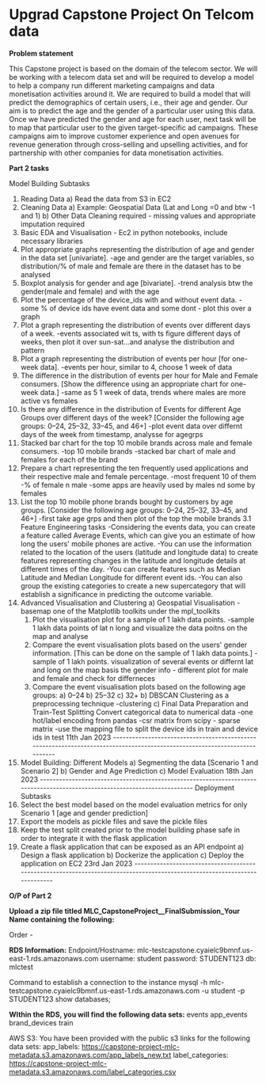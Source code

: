 # Upgrad Capstone Project On Telcom data

**Problem statement**

This Capstone project is based on the domain of the telecom sector. We will be working with a telecom data set and will be required to develop a model to help a company run different marketing campaigns and data monetisation activities around it. We are required to build a model that will predict the demographics of certain users, i.e., their age and gender. 
Our aim is to predict the age and the gender of a particular user using this data. Once we have predicted the gender and age for each user, next task will be to map that particular user to the given target-specific ad campaigns. These campaigns aim to improve customer experience and open avenues for revenue generation through cross-selling and upselling activities, and for partnership with other companies for data monetisation activities.

**Part 2 tasks**

Model Building Subtasks
1.	Reading Data
  a)	Read the data from S3 in EC2
2.	Cleaning Data
  a)	Example: Geospatial Data (Lat and Long =0 and btw -1 and 1)
  b)	Other Data Cleaning required - missing values and appropriate imputation required
3.	Basic EDA and Visualisation - Ec2 in python notebooks, include necessary libraries
  1.	Plot appropriate graphs representing the distribution of age and gender in the data set [univariate].
      -age and gender are the target variables, so distribution/% of male and female are there in the dataset has to be analysed
  2.	Boxplot analysis for gender and age [bivariate].
      -trend analysis btw the gender(male and female) and with the age
  3.	Plot the percentage of the device_ids with and without event data. 
      -some % of device ids have event data and some dont - plot this over a graph
  4.	Plot a graph representing the distribution of events over different days of a week. 
      -events associated wit ts, with ts figure different days of weeks, then plot it over sun-sat...and analyse the distribution and pattern
  5.	Plot a graph representing the distribution of events per hour [for one-week data].
      -events per hour, similar to 4, choose 1 week of data
  6.	The difference in the distribution of events per hour for Male and Female consumers. [Show the difference using an appropriate chart for one-week data.]
      -same as 5 1 week of data, trends where males are more active vs females
  7.	Is there any difference in the distribution of Events for different Age Groups over different days of the week? [Consider the following age groups: 0–24, 25–32, 33–45, and 46+]
      -plot event data over differnt days of the week from timestamp, analysse for agegrps
  8.	Stacked bar chart for the top 10 mobile brands across male and female consumers.
      -top 10 mobile brands
      -stacked bar chart of male and females for each of the brand
  9.	Prepare a chart representing the ten frequently used applications and their respective male and female percentage.
      -most frequent 10 of them
      -% of female n male
      -some apps are heavily used by males nd some by females
  10.	List the top 10 mobile phone brands bought by customers by age groups. [Consider the following age groups: 0–24, 25–32, 33–45, and 46+]
      -first take age grps and then plot of the top the mobile brands
3.1 Feature Engineering tasks
    -Considering the events data, you can create a feature called Average Events, which can give you an estimate of how long the users' mobile phones are active.
    -You can use the information related to the location of the users (latitude and longitude data) to create features representing changes in the latitude and longitude details at different times of the day.
    -You can create features such as Median Latitude and Median Longitude for different event ids.
    -You can also group the existing categories to create a new supercategory that will establish a significance in predicting the outcome variable.
4.	Advanced Visualisation and Clustering
  a)	Geospatial Visualisation
      -basemap one of the Matplotlib toolkits under the mpl_toolkits
      1.	Plot the visualisation plot for a sample of 1 lakh data points.
          -sample 1 lakh data points of lat n long and visualize the data poitns on the map and analyse
      2.	Compare the event visualisation plots based on the users' gender information. [This can be done on the sample of 1 lakh data points.]
          -sample of 1 lakh points. visualization of several events or differnt lat and long on the map basis the gender info - different plot for male and female and check for differneces
      3.	Compare the event visualisation plots based on the following age groups:
        a)	0–24 
        b)	25–32
        c)	32+
  b)	DBSCAN Clustering as a preprocessing technique
      -clustering
  c)	Final Data Preparation and Train-Test Splitting
      Convert categorical data to numerical data
      -one hot/label encoding from pandas
      -csr matrix from scipy - sparse matrix
      -use the mapping file to split the device ids in train and device ids in test
11th Jan 2023 --------------------------------------------------------------------------------------------------------------------------
5.	Model Building: Different Models
  a)	Segmenting the data [Scenario 1 and Scenario 2] 
  b)	Gender and Age Prediction
  c)	Model Evaluation
18th Jan 2023 --------------------------------------------------------------------------------------------------------------------------
Deployment Subtasks
1.	Select the best model based on the model evaluation metrics for only Scenario 1 [age and gender prediction]
2.	Export the models as pickle files and save the pickle files
3.	Keep the test split created prior to the model building phase safe in order to integrate it with the flask application
4.	Create a flask application that can be exposed as an API endpoint 
  a)	Design a flask application
  b)	Dockerize the application
  c)	Deploy the application on EC2
23rd Jan 2023 --------------------------------------------------------------------------------------------------------------------------

**O/P of Part 2**

**Upload a zip file titled MLC_CapstoneProject__FinalSubmission_Your Name containing the following:**

Order - 

**RDS Information:**
Endpoint/Hostname: mlc-testcapstone.cyaielc9bmnf.us-east-1.rds.amazonaws.com
username: student
password: STUDENT123
db: mlctest

Command to establish a connection to the instance
mysql -h mlc-testcapstone.cyaielc9bmnf.us-east-1.rds.amazonaws.com -u student -p
STUDENT123
show databases;

**WIthin the RDS, you will find the following data sets:**
events
app_events
brand_devices
train

AWS S3: You have been provided with the public s3 links for the following data sets:
app_labels: https://capstone-project-mlc-metadata.s3.amazonaws.com/app_labels_new.txt
label_categories: https://capstone-project-mlc-metadata.s3.amazonaws.com/label_categories.csv
